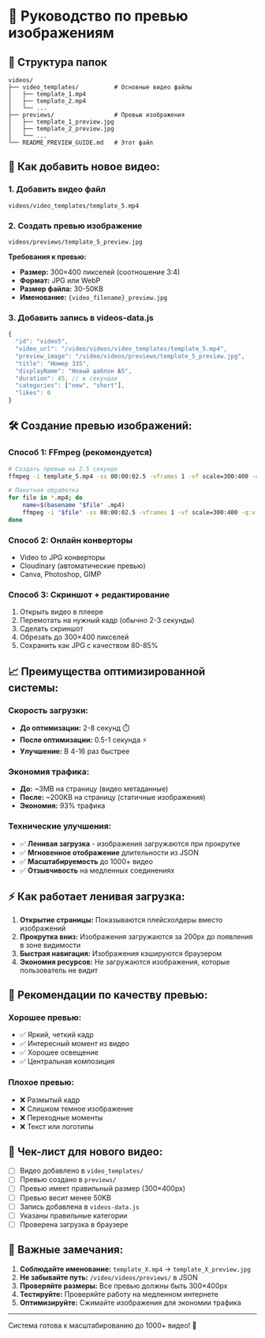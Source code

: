 # 📱 Руководство по превью изображениям

## 📁 Структура папок

```
videos/
├── video_templates/          # Основные видео файлы
│   ├── template_1.mp4
│   ├── template_2.mp4
│   └── ...
├── previews/                 # Превью изображения
│   ├── template_1_preview.jpg
│   ├── template_2_preview.jpg
│   └── ...
└── README_PREVIEW_GUIDE.md   # Этот файл
```

## 🎯 Как добавить новое видео:

### 1. Добавить видео файл
```
videos/video_templates/template_5.mp4
```

### 2. Создать превью изображение
```
videos/previews/template_5_preview.jpg
```

**Требования к превью:**
- **Размер:** 300×400 пикселей (соотношение 3:4)
- **Формат:** JPG или WebP
- **Размер файла:** 30-50KB
- **Именование:** `{video_filename}_preview.jpg`

### 3. Добавить запись в videos-data.js
```javascript
{
  "id": "video5",
  "video_url": "/video/videos/video_templates/template_5.mp4",
  "preview_image": "/video/videos/previews/template_5_preview.jpg",
  "title": "Номер 335",
  "displayName": "Новый шаблон №5",
  "duration": 45, // в секундах
  "categories": ["new", "short"],
  "likes": 0
}
```

## 🛠️ Создание превью изображений:

### Способ 1: FFmpeg (рекомендуется)
```bash
# Создать превью на 2.5 секунде
ffmpeg -i template_5.mp4 -ss 00:00:02.5 -vframes 1 -vf scale=300:400 -q:v 3 template_5_preview.jpg

# Пакетная обработка
for file in *.mp4; do
    name=$(basename "$file" .mp4)
    ffmpeg -i "$file" -ss 00:00:02.5 -vframes 1 -vf scale=300:400 -q:v 3 "${name}_preview.jpg"
done
```

### Способ 2: Онлайн конверторы
- Video to JPG конверторы
- Cloudinary (автоматические превью)
- Canva, Photoshop, GIMP

### Способ 3: Скриншот + редактирование
1. Открыть видео в плеере
2. Перемотать на нужный кадр (обычно 2-3 секунды)
3. Сделать скриншот
4. Обрезать до 300×400 пикселей
5. Сохранить как JPG с качеством 80-85%

## 📈 Преимущества оптимизированной системы:

### Скорость загрузки:
- **До оптимизации:** 2-8 секунд ⏱️
- **После оптимизации:** 0.5-1 секунда ⚡
- **Улучшение:** В 4-16 раз быстрее

### Экономия трафика:
- **До:** ~3MB на страницу (видео метаданные)
- **После:** ~200KB на страницу (статичные изображения)
- **Экономия:** 93% трафика

### Технические улучшения:
- ✅ **Ленивая загрузка** - изображения загружаются при прокрутке
- ✅ **Мгновенное отображение** длительности из JSON
- ✅ **Масштабируемость** до 1000+ видео
- ✅ **Отзывчивость** на медленных соединениях

## ⚡ Как работает ленивая загрузка:

1. **Открытие страницы:** Показываются плейсхолдеры вместо изображений
2. **Прокрутка вниз:** Изображения загружаются за 200px до появления в зоне видимости
3. **Быстрая навигация:** Изображения кэшируются браузером
4. **Экономия ресурсов:** Не загружаются изображения, которые пользователь не видит

## 🎨 Рекомендации по качеству превью:

### Хорошее превью:
- ✅ Яркий, четкий кадр
- ✅ Интересный момент из видео
- ✅ Хорошее освещение
- ✅ Центральная композиция

### Плохое превью:
- ❌ Размытый кадр
- ❌ Слишком темное изображение
- ❌ Переходные моменты
- ❌ Текст или логотипы

## 📝 Чек-лист для нового видео:

- [ ] Видео добавлено в `video_templates/`
- [ ] Превью создано в `previews/`
- [ ] Превью имеет правильный размер (300×400px)
- [ ] Превью весит менее 50KB
- [ ] Запись добавлена в `videos-data.js`
- [ ] Указаны правильные категории
- [ ] Проверена загрузка в браузере

## 🚨 Важные замечания:

1. **Соблюдайте именование:** `template_X.mp4` → `template_X_preview.jpg`
2. **Не забывайте путь:** `/video/videos/previews/` в JSON
3. **Проверяйте размеры:** Все превью должны быть 300×400px
4. **Тестируйте:** Проверяйте работу на медленном интернете
5. **Оптимизируйте:** Сжимайте изображения для экономии трафика

---

Система готова к масштабированию до 1000+ видео! 🚀
